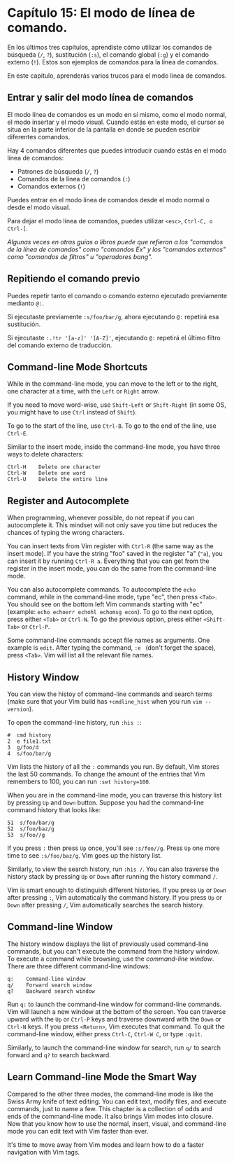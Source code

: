 # Capítulo 15: El modo de línea de comando.

En los últimos tres capítulos, aprendiste cómo utilizar los comandos de búsqueda (`/`, `?`), sustitución (`:s`), el comando global (`:g`) y el comando externo (`!`). Estos son ejemplos de comandos para la línea de comandos.

En este capítulo, aprenderás varios trucos para el modo línea de comandos.

## Entrar y salir del modo línea de comandos
El modo línea de comandos es un modo en sí mismo, como el modo normal, el modo insertar y el modo visual. Cuando estás en este modo, el cursor se situa en la parte inferior de la pantalla en donde se pueden escribir diferentes comandos.

Hay 4 comandos diferentes que puedes introducir cuando estás en el modo línea de comandos:
- Patrones de búsqueda (`/`, `?`)
- Comandos de la línea de comandos (`:`)
- Comandos externos (`!`)

Puedes entrar en el modo línea de comandos desde el modo normal o desde el modo visual. 

Para dejar el modo línea de comandos, puedes utilizar `<esc>`, `Ctrl-C, o Ctrl-[`.

*Algunas veces en otras guías o libros puede que refieran a los "comandos de la línea de comandos" como "comandos Ex" y los "comandos externos" como "comandos de filtros" u "operadores bang".*

## Repitiendo el comando previo

Puedes repetir tanto el comando o comando externo ejecutado previamente medianto `@:`. 

Si ejecutaste previamente `:s/foo/bar/g`, ahora ejecutando `@:` repetirá esa sustitución.

Si ejecutaste `:.!tr '[a-z]' '[A-Z]'`, ejecutando `@:` repetirá el último filtro del comando externo de traducción.

## Command-line Mode Shortcuts

While in the command-line mode, you can move to the left or to the right, one character at a time, with the `Left` or `Right` arrow.

If you need to move word-wise, use `Shift-Left` or `Shift-Right` (in some OS, you might have to use `Ctrl` instead of `Shift`).

To go to the start of the line, use `Ctrl-B`. To go to the end of the line, use `Ctrl-E`.

Similar to the insert mode, inside the command-line mode, you have three ways to delete characters:

```
Ctrl-H    Delete one character
Ctrl-W    Delete one word
Ctrl-U    Delete the entire line
```

## Register and Autocomplete

When programming, whenever possible, do not repeat if you can autocomplete it. This mindset will not only save you time but reduces the chances of typing the wrong characters.

You can insert texts from Vim register with `Ctrl-R` (the same way as the insert mode). If you have the string "foo" saved in the register "a" (`"a`), you can insert it by running `Ctrl-R a`. Everything that you can get from the register in the insert mode, you can do the same from the command-line mode.

You can also autocomplete commands. To autocomplete the `echo` command, while in the command-line mode, type "ec", then press `<Tab>`. You should see on the bottom left Vim commands starting with "ec" (example: `echo echoerr echohl echomsg econ`). To go to the next option, press either `<Tab>` or `Ctrl-N`. To go the previous option, press either `<Shift-Tab>` or `Ctrl-P`.

Some command-line commands accept file names as arguments. One example is `edit`. After typing the command, `:e ` (don't forget the space), press `<Tab>`. Vim will list all the relevant file names.

## History Window

You can view the histoy of command-line commands and search terms (make sure that your Vim build has `+cmdline_hist` when you run `vim --version`).

To open the command-line history, run `:his :`:

```
#  cmd history
2  e file1.txt
3  g/foo/d
4  s/foo/bar/g
```

Vim lists the history of all the `:` commands you run. By default, Vim stores the last 50 commands. To change the amount of the entries that Vim remembers to 100, you can run `:set history=100`.

When you are in the command-line mode, you can traverse this history list by pressing `Up` and `Down` button. Suppose you had the command-line command history that looks like:
```
51  s/foo/bar/g
52  s/foo/baz/g
53  s/foo//g
```

If you press `:` then press `Up` once, you'll see `:s/foo//g`. Press `Up` one more time to see `:s/foo/baz/g`. Vim goes up the history list. 

Similarly, to view the search history, run `:his /`. You can also traverse the history stack by pressing `Up` or `Down` after running the history command `/`.

Vim is smart enough to distinguish different histories. If you press `Up` or `Down` after pressing `:`, Vim automatically the command history. If you press `Up` or `Down` after pressing `/`, Vim automatically searches the search history.

## Command-line Window

The history window displays the list of previously used command-line commands, but you can't execute the command from the history window. To execute a command while browsing, use the *command-line window*. There are three different command-line windows:

```
q:    Command-line window
q/    Forward search window
q?    Backward search window
```

Run `q:` to launch the command-line window for command-line commands. Vim will launch a new window at the bottom of the screen. You can traverse upward with the `Up` or `Ctrl-P` keys and traverse downward with the `Down` or `Ctrl-N` keys. If you press `<Return>`, Vim executes that command. To quit the command-line window, either press `Ctrl-C`, `Ctrl-W C`, or type `:quit`.

Similarly, to launch the command-line window for search, run `q/` to search forward and `q?` to search backward.

## Learn Command-line Mode the Smart Way

Compared to the other three modes, the command-line mode is like the Swiss Army knife of text editing. You can edit text, modify files, and execute commands, just to name a few.  This chapter is a collection of odds and ends of the command-line mode. It also brings Vim modes into closure. Now that you know how to use the normal, insert, visual, and command-line mode you can edit text with Vim faster than ever.

It's time to move away from Vim modes and learn how to do a faster navigation with Vim tags.
